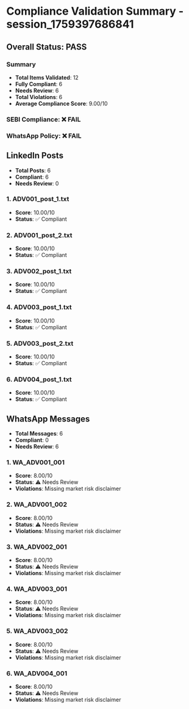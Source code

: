 # Compliance Validation Summary - session_1759397686841

## Overall Status: PASS

### Summary
- **Total Items Validated**: 12
- **Fully Compliant**: 6
- **Needs Review**: 6
- **Total Violations**: 6
- **Average Compliance Score**: 9.00/10

### SEBI Compliance: ❌ FAIL
### WhatsApp Policy: ❌ FAIL

## LinkedIn Posts
- **Total Posts**: 6
- **Compliant**: 6
- **Needs Review**: 0


### 1. ADV001_post_1.txt
- **Score**: 10.00/10
- **Status**: ✅ Compliant




### 2. ADV001_post_2.txt
- **Score**: 10.00/10
- **Status**: ✅ Compliant




### 3. ADV002_post_1.txt
- **Score**: 10.00/10
- **Status**: ✅ Compliant




### 4. ADV003_post_1.txt
- **Score**: 10.00/10
- **Status**: ✅ Compliant




### 5. ADV003_post_2.txt
- **Score**: 10.00/10
- **Status**: ✅ Compliant




### 6. ADV004_post_1.txt
- **Score**: 10.00/10
- **Status**: ✅ Compliant




## WhatsApp Messages
- **Total Messages**: 6
- **Compliant**: 0
- **Needs Review**: 6


### 1. WA_ADV001_001
- **Score**: 8.00/10
- **Status**: ⚠️ Needs Review
- **Violations**: Missing market risk disclaimer



### 2. WA_ADV001_002
- **Score**: 8.00/10
- **Status**: ⚠️ Needs Review
- **Violations**: Missing market risk disclaimer



### 3. WA_ADV002_001
- **Score**: 8.00/10
- **Status**: ⚠️ Needs Review
- **Violations**: Missing market risk disclaimer



### 4. WA_ADV003_001
- **Score**: 8.00/10
- **Status**: ⚠️ Needs Review
- **Violations**: Missing market risk disclaimer



### 5. WA_ADV003_002
- **Score**: 8.00/10
- **Status**: ⚠️ Needs Review
- **Violations**: Missing market risk disclaimer



### 6. WA_ADV004_001
- **Score**: 8.00/10
- **Status**: ⚠️ Needs Review
- **Violations**: Missing market risk disclaimer




